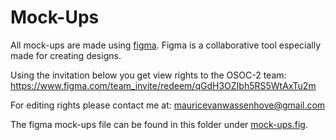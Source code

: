 # Mock-Ups

All mock-ups are made using [figma](https://figma.com). Figma is a collaborative tool especially made for creating designs.

Using the invitation below you get view rights to the OSOC-2 team:
https://www.figma.com/team_invite/redeem/qGdH3OZIbh5RS5WtAxTu2m

For editing rights please contact me at:
mauricevanwassenhove@gmail.com

The figma mock-ups file can be found in this folder under [mock-ups.fig](mock-ups.fig).
